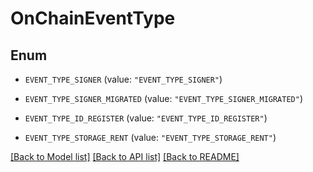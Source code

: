 # OnChainEventType

## Enum


* `EVENT_TYPE_SIGNER` (value: `"EVENT_TYPE_SIGNER"`)

* `EVENT_TYPE_SIGNER_MIGRATED` (value: `"EVENT_TYPE_SIGNER_MIGRATED"`)

* `EVENT_TYPE_ID_REGISTER` (value: `"EVENT_TYPE_ID_REGISTER"`)

* `EVENT_TYPE_STORAGE_RENT` (value: `"EVENT_TYPE_STORAGE_RENT"`)


[[Back to Model list]](../README.md#documentation-for-models) [[Back to API list]](../README.md#documentation-for-api-endpoints) [[Back to README]](../README.md)



